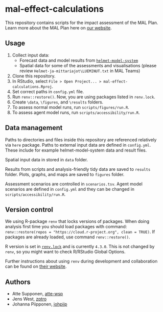 # mal-effect-calculations

This repository contains scripts for the impact assessment of the MAL Plan.
Learn more about the MAL Plan here on
[our website](https://www.hsl.fi/hsl/mal).

## Usage

1. Collect input data:
    - Forecast data and model results from
      [`helmet-model-system`](https://hsldevcom.github.io/helmet-ui/)
    - Spatial data for some of the assessments and visualisations (please
      review `Helmet-ja-mittariajot\LUEMINUT.txt` in MAL Teams)
1. Clone this repository.
1. In RStudio, select `File > Open Project... > mal-effect-calculations.Rproj`.
1. Set correct paths in `config.yml` file. 
1. Run `renv::restore()`. Now, you are using packages listed in `renv.lock`.
1. Create `\data`, `\figures`, and `\results` folders.
1. To assess normal model runs, run `scripts/figures/run.R`.
1. To assess agent model runs, run `scripts/accessibility/run.R`.

## Data management

Paths to directories and files inside this repository are referenced relatively
via `here` package. Paths to external input data are defined in `config.yml`.
These include for example helmet-model-system data and result files.

Spatial input data in stored in `data` folder. 

Results from scripts and analysis-friendly tidy data are saved to `results`
folder. Plots, graphs, and maps are saved to `figures` folder.

Assessment scenarios are controlled in `scenarios.tsv`. Agent model scenarios
are defined in `config.yml` and they can be changed in
`scripts/accessibility/run.R`.

## Version control

We using R-package `renv` that locks versions of packages. When doing analysis
first time you should load packages with command:
`renv::restore(repos = "https://cloud.r-project.org", clean = TRUE)`. If
packages are already loaded, use command `renv::restore()`.

R version is set in
[`renv.lock`](https://github.com/HSLdevcom/mal-effect-calculations/blob/main/renv.lock)
and is currently `4.3.0`. This is not changed by `renv`, so you might want to
check R/RStudio Global Options.

Further instructions about using `renv` during development and collaboration
can be found on [their website](https://rstudio.github.io/renv/index.html).

## Authors

- Atte Supponen, [atte-wsp](https://github.com/atte-wsp)
- Jens West, [zptro](https://github.com/zptro)
- Johanna Piipponen, [johpiip](https://github.com/johpiip)

